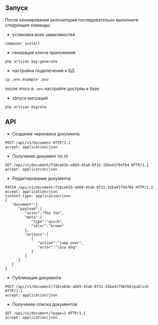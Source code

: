 ## Запуск

После клонирования репозитория последовательно выполните следующие команды:

- установка всех зависимостей
```
composer install
```

- генерация ключа приложения
```
php artisan key:generate
```

- настройка подключения к БД
```
cp .env.example .env
```
после этого в  `.env` настройте доступы к базе

- запуск миграций
```
php artisan migrate
````

## API

- Создание черновика документа
```
POST /api/v1/document HTTP/1.1
accept: application/json
```

- Получение документ по id
```
GET /api/v1/document/718ce61b-a669-45a6-8f31-32ba41f94784 HTTP/1.1
accept: application/json
```

- Редактирование документа
```
PATCH /api/v1/document/718ce61b-a669-45a6-8f31-32ba41f94784 HTTP/1.1
accept: application/json
content-type: application/json
{
   "document":{
      "payload":{
         "actor":"The fox",
         "meta":{
            "type":"quick",
            "color":"brown"
         },
         "actions":[
            {
               "action":"jump over",
               "actor":"lazy dog"
            }
         ]
      }
   }
}
```

- Публикация документа
```
POST /api/v1/document/718ce61b-a669-45a6-8f31-32ba41f94784/publish HTTP/1.1
accept: application/json
```

- Получение списка документов
```
GET /api/v1/document/?page=1 HTTP/1.1
accept: application/json
```